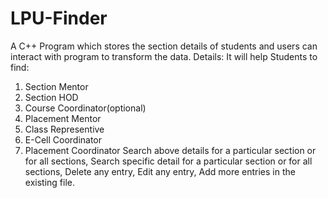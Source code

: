 # LPU-Finder
A C++ Program which stores the section details of students and users can interact with program to transform the data.
Details: It will help Students to find:
1. Section Mentor
2. Section HOD
3. Course Coordinator(optional)
4. Placement Mentor
5. Class Representive
6. E-Cell Coordinator 
7. Placement Coordinator
Search above details for a particular section or for all sections, Search specific detail for a particular section or for all sections, Delete any entry, Edit any entry, Add more entries in the existing file.

